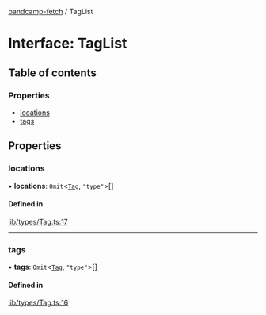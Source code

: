 [bandcamp-fetch](../README.md) / TagList

# Interface: TagList

## Table of contents

### Properties

- [locations](TagList.md#locations)
- [tags](TagList.md#tags)

## Properties

### locations

• **locations**: `Omit`<[`Tag`](Tag.md), ``"type"``\>[]

#### Defined in

[lib/types/Tag.ts:17](https://github.com/patrickkfkan/bandcamp-fetch/blob/19ec315/src/lib/types/Tag.ts#L17)

___

### tags

• **tags**: `Omit`<[`Tag`](Tag.md), ``"type"``\>[]

#### Defined in

[lib/types/Tag.ts:16](https://github.com/patrickkfkan/bandcamp-fetch/blob/19ec315/src/lib/types/Tag.ts#L16)
